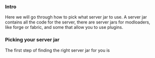 ### Intro
Here we will go through how to pick what server jar to use. A server jar contains all the code for the server, there are server jars for modloaders, like forge or fabric, and some that allow you to use plugins.

### Picking your server jar
The first step of finding the right server jar for you is
